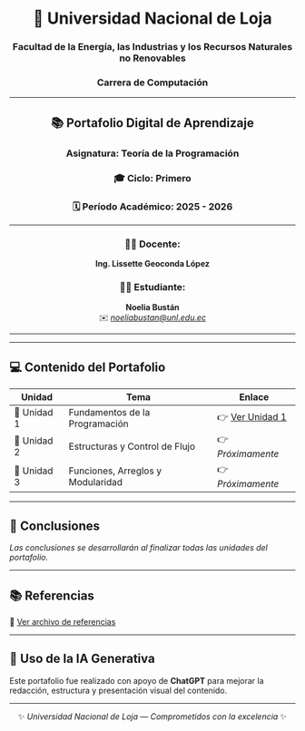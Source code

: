 <div align="center">

# 🏫 **Universidad Nacional de Loja**
### Facultad de la Energía, las Industrias y los Recursos Naturales no Renovables  
### Carrera de **Computación**

---

## 📚 **Portafolio Digital de Aprendizaje**  
### Asignatura: **Teoría de la Programación**
### 🎓 Ciclo: **Primero**
### 🗓️ Período Académico: **2025 - 2026**

---

### 👨‍🏫 Docente:
**Ing. Lissette Geoconda López**

### 👩‍🎓 Estudiante:
**Noelia Bustán**  
✉️ *noeliabustan@unl.edu.ec*

---

</div>

---

## 💻 Contenido del Portafolio

| Unidad | Tema | Enlace |
|-------|------|--------|
| 🧩 Unidad 1 | Fundamentos de la Programación | 👉 [Ver Unidad 1](unidad1.md) |
| 🧮 Unidad 2 | Estructuras y Control de Flujo | 👉 *Próximamente* |
| 🧠 Unidad 3 | Funciones, Arreglos y Modularidad | 👉 *Próximamente* |

---

## 🧾 Conclusiones
*Las conclusiones se desarrollarán al finalizar todas las unidades del portafolio.*

---

## 📚 Referencias
📄 [Ver archivo de referencias](referencias/Referencias.pdf)

---

## 🤖 Uso de la IA Generativa
Este portafolio fue realizado con apoyo de **ChatGPT** para mejorar la redacción, estructura y presentación visual del contenido.

---

<div align="center">

✨ *Universidad Nacional de Loja — Comprometidos con la excelencia* ✨

</div>

